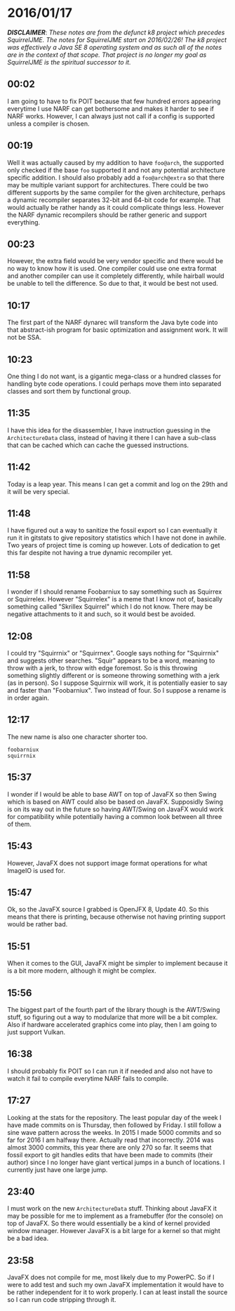# 2016/01/17

***DISCLAIMER***: _These notes are from the defunct k8 project which_
_precedes SquirrelJME. The notes for SquirrelJME start on 2016/02/26!_
_The k8 project was effectively a Java SE 8 operating system and as such_
_all of the notes are in the context of that scope. That project is no_
_longer my goal as SquirrelJME is the spiritual successor to it._

## 00:02

I am going to have to fix POIT because that few hundred errors appearing
everytime I use NARF can get bothersome and makes it harder to see if NARF
works. However, I can always just not call if a config is supported unless a
compiler is chosen.

## 00:19

Well it was actually caused by my addition to have `foo@arch`, the supported
only checked if the base `foo` supported it and not any potential architecture
specific addition. I should also probably add a `foo@arch@extra` so that there
may be multiple variant support for architectures. There could be two different
supports by the same compiler for the given architecture, perhaps a dynamic
recompiler separates 32-bit and 64-bit code for example. That would actually be
rather handy as it could complicate things less. However the NARF dynamic
recompilers should be rather generic and support everything.

## 00:23

However, the extra field would be very vendor specific and there would be no
way to know how it is used. One compiler could use one extra format and another
compiler can use it completely differently, while hairball would be unable to
tell the difference. So due to that, it would be best not used.

## 10:17

The first part of the NARF dynarec will transform the Java byte code into that
abstract-ish program for basic optimization and assignment work. It will not
be SSA.

## 10:23

One thing I do not want, is a gigantic mega-class or a hundred classes for
handling byte code operations. I could perhaps move them into separated classes
and sort them by functional group.

## 11:35

I have this idea for the disassembler, I have instruction guessing in the
`ArchitectureData` class, instead of having it there I can have a sub-class
that can be cached which can cache the guessed instructions.

## 11:42

Today is a leap year. This means I can get a commit and log on the 29th and it
will be very special.

## 11:48

I have figured out a way to sanitize the fossil export so I can eventually it
run it in gitstats to give repository statistics which I have not done in
awhile. Two years of project time is coming up however. Lots of dedication to
get this far despite not having a true dynamic recompiler yet.

## 11:58

I wonder if I should rename Foobarniux to say something such as Squirrex or
Squirrelex. However "Squirrelex" is a meme that I know not of, basically
something called "Skrillex Squirrel" which I do not know. There may be negative
attachments to it and such, so it would best be avoided.

## 12:08

I could try "Squirrnix" or "Squirrnex". Google says nothing for "Squirrnix" and
suggests other searches. "Squir" appears to be a word, meaning to throw with
a jerk, to throw with edge foremost. So is this throwing something slightly
different or is someone throwing something with a jerk (as in person). So I
suppose Squirrnix will work, it is potentially easier to say and faster than
"Foobarniux". Two instead of four. So I suppose a rename is in order again.

## 12:17

The new name is also one character shorter too.

	foobarniux
	squirrnix

## 15:37

I wonder if I would be able to base AWT on top of JavaFX so then Swing which
is based on AWT could also be based on JavaFX. Supposidly Swing is on its way
out in the future so having AWT/Swing on JavaFX would work for compatibility
while potentially having a common look between all three of them.

## 15:43

However, JavaFX does not support image format operations for what ImageIO is
used for.

## 15:47

Ok, so the JavaFX source I grabbed is OpenJFX 8, Update 40. So this means that
there is printing, because otherwise not having printing support would be
rather bad.

## 15:51

When it comes to the GUI, JavaFX might be simpler to implement because it is a
bit more modern, although it might be complex.

## 15:56

The biggest part of the fourth part of the library though is the AWT/Swing
stuff, so figuring out a way to modularize that more will be a bit complex.
Also if hardware accelerated graphics come into play, then I am going to just
support Vulkan.

## 16:38

I should probably fix POIT so I can run it if needed and also not have to watch
it fail to compile everytime NARF fails to compile.

## 17:27

Looking at the stats for the repository. The least popular day of the week I
have made commits on is Thursday, then followed by Friday. I still follow a
sine wave pattern across the weeks. In 2015 I made 5000 commits and so far
for 2016 I am halfway there. Actually read that incorrectly. 2014 was almost
3000 commits, this year there are only 270 so far. It seems that fossil export
to git handles edits that have been made to commits (their author) since I no
longer have giant vertical jumps in a bunch of locations. I currently just have
one large jump.

## 23:40

I must work on the new `ArchitectureData` stuff. Thinking about JavaFX it may
be possible for me to implement as a framebuffer (for the console) on top of
JavaFX. So there would essentially be a kind of kernel provided window manager.
However JavaFX is a bit large for a kernel so that might be a bad idea.

## 23:58

JavaFX does not compile for me, most likely due to my PowerPC. So if I were to
add test and such my own JavaFX implementation it would have to be rather
independent for it to work properly. I can at least install the source so I
can run code stripping through it.

